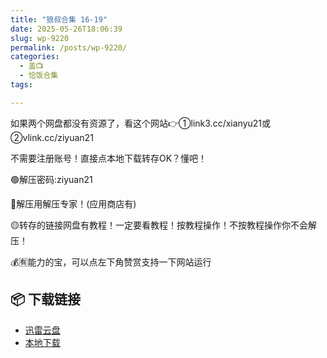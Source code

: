 ```yaml
---
title: "狼叔合集 16-19"
date: 2025-05-26T18:06:39
slug: wp-9220
permalink: /posts/wp-9220/
categories:
  - 盖📺
  - 恰饭合集
tags:

---
```


如果两个网盘都没有资源了，看这个网站👉①link3.cc/xianyu21或②vlink.cc/ziyuan21

不需要注册账号！直接点本地下载转存OK？懂吧！

🟢解压密码:ziyuan21

🔵解压用解压专家！(应用商店有)

🟡转存的链接网盘有教程！一定要看教程！按教程操作！不按教程操作你不会解压！

💰🈶能力的宝，可以点左下角赞赏支持一下网站运行

## 📦 下载链接
- [迅雷云盘](https://blziyuan21.com/pay-download/9220?key=2d27fac31d&down_id=0)
- [本地下载](https://blziyuan21.com/pay-download/9220?key=2d27fac31d&down_id=1)

